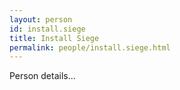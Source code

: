 ```yaml
---
layout: person
id: install.siege
title: Install Siege
permalink: people/install.siege.html
---
```


Person details...